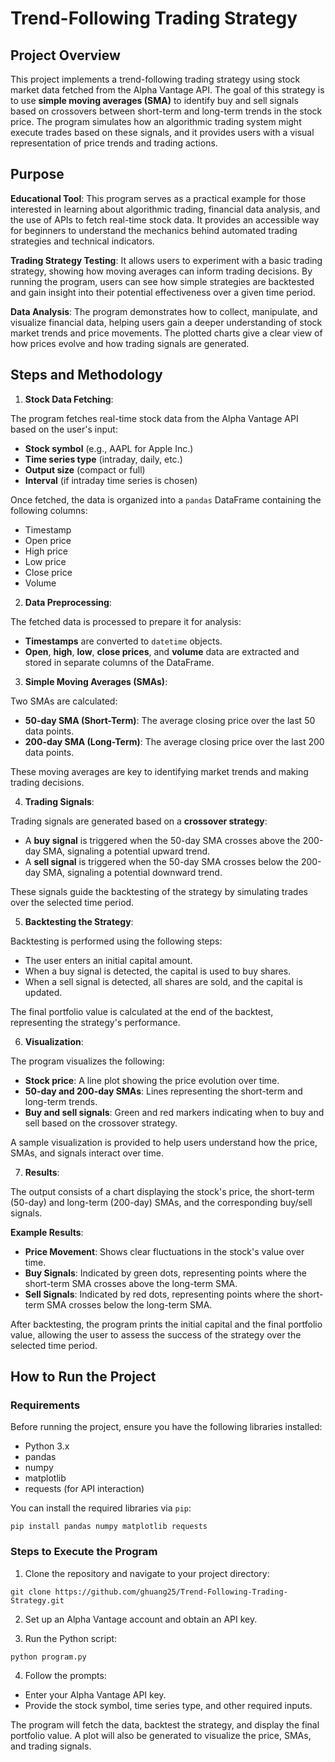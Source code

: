 # Trend-Following Trading Strategy

## Project Overview

This project implements a trend-following trading strategy using stock market data fetched from the Alpha Vantage API. The goal of this strategy is to use **simple moving averages (SMA)** to identify buy and sell signals based on crossovers between short-term and long-term trends in the stock price. The program simulates how an algorithmic trading system might execute trades based on these signals, and it provides users with a visual representation of price trends and trading actions.

## Purpose

**Educational Tool**:
This program serves as a practical example for those interested in learning about algorithmic trading, financial data analysis, and the use of APIs to fetch real-time stock data. It provides an accessible way for beginners to understand the mechanics behind automated trading strategies and technical indicators.

**Trading Strategy Testing**:
It allows users to experiment with a basic trading strategy, showing how moving averages can inform trading decisions. By running the program, users can see how simple strategies are backtested and gain insight into their potential effectiveness over a given time period.

**Data Analysis**:
The program demonstrates how to collect, manipulate, and visualize financial data, helping users gain a deeper understanding of stock market trends and price movements. The plotted charts give a clear view of how prices evolve and how trading signals are generated.

## Steps and Methodology

1. **Stock Data Fetching**:

The program fetches real-time stock data from the Alpha Vantage API based on the user's input:

* **Stock symbol** (e.g., AAPL for Apple Inc.)
* **Time series type** (intraday, daily, etc.)
* **Output size** (compact or full)
* **Interval** (if intraday time series is chosen)

Once fetched, the data is organized into a ```pandas``` DataFrame containing the following columns:

  * Timestamp
  * Open price
  * High price
  * Low price
  * Close price
  * Volume

2. **Data Preprocessing**:

The fetched data is processed to prepare it for analysis:

* **Timestamps** are converted to ```datetime``` objects.
* **Open**, **high**, **low**, **close prices**, and **volume** data are extracted and stored in separate columns of the DataFrame.

3. **Simple Moving Averages (SMAs)**:

Two SMAs are calculated:

* **50-day SMA (Short-Term)**: The average closing price over the last 50 data points.
* **200-day SMA (Long-Term)**: The average closing price over the last 200 data points.

These moving averages are key to identifying market trends and making trading decisions.

4. **Trading Signals**:

Trading signals are generated based on a **crossover strategy**:

* A **buy signal** is triggered when the 50-day SMA crosses above the 200-day SMA, signaling a potential upward trend.
* A **sell signal** is triggered when the 50-day SMA crosses below the 200-day SMA, signaling a potential downward trend.

These signals guide the backtesting of the strategy by simulating trades over the selected time period.

5. **Backtesting the Strategy**:

Backtesting is performed using the following steps:

* The user enters an initial capital amount.
* When a buy signal is detected, the capital is used to buy shares.
* When a sell signal is detected, all shares are sold, and the capital is updated.

The final portfolio value is calculated at the end of the backtest, representing the strategy's performance.

6. **Visualization**:

The program visualizes the following:

* **Stock price**: A line plot showing the price evolution over time.
* **50-day and 200-day SMAs**: Lines representing the short-term and long-term trends.
* **Buy and sell signals**: Green and red markers indicating when to buy and sell based on the crossover strategy.

A sample visualization is provided to help users understand how the price, SMAs, and signals interact over time.

7. **Results**:

The output consists of a chart displaying the stock's price, the short-term (50-day) and long-term (200-day) SMAs, and the corresponding buy/sell signals.

**Example Results**:
* **Price Movement**: Shows clear fluctuations in the stock's value over time.
* **Buy Signals**: Indicated by green dots, representing points where the short-term SMA crosses above the long-term SMA.
* **Sell Signals**: Indicated by red dots, representing points where the short-term SMA crosses below the long-term SMA.

After backtesting, the program prints the initial capital and the final portfolio value, allowing the user to assess the success of the strategy over the selected time period.

## How to Run the Project

### Requirements
Before running the project, ensure you have the following libraries installed:

* Python 3.x
* pandas
* numpy
* matplotlib
* requests (for API interaction)

You can install the required libraries via ```pip```:

```
pip install pandas numpy matplotlib requests
```
### Steps to Execute the Program
1. Clone the repository and navigate to your project directory:
```
git clone https://github.com/ghuang25/Trend-Following-Trading-Strategy.git
```
2. Set up an Alpha Vantage account and obtain an API key.

3. Run the Python script:
```
python program.py
```
4. Follow the prompts:
* Enter your Alpha Vantage API key.
* Provide the stock symbol, time series type, and other required inputs.

The program will fetch the data, backtest the strategy, and display the final portfolio value. A plot will also be generated to visualize the price, SMAs, and trading signals.
